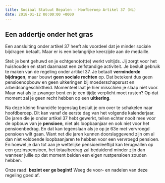 ```yaml
---
title: Sociaal Statuut Bepalen - Hoofberoep Artikel 37 (NL)
date: 2018-01-12 00:00:00 +0000
---
```

## Een addertje onder het gras

Een aansluiting onder artikel 37 heeft als voordeel dat je minder sociale bijdragen betaalt. Maar er is een belangrijke keerzijde aan de medaille.

Stel: je bent gehuwd en je echtgeno(o)t(e) werkt voltijds. Jij zorgt voor het huishouden en start daarnaast een zelfstandige activiteit. Je besluit gebruik te maken van de regeling onder artikel 37. Je betaalt **verminderde bijdragen**, maar bouwt **geen sociale rechten** op. Dat betekent dus geen pensioenopbouw en geen uitkeringen bij moederschapsrust en arbeidsongeschiktheid. Momenteel laat je hier misschien je slaap niet voor. Maar wat als je zwanger bent en je een tijdje verplicht moet rusten? Op dat moment zal je geen recht hebben op een **uitkering**.

Na deze kleine financiële tegenslag besluit je om over te schakelen naar hoofdberoep. Dit kan vanaf de eerste dag van het volgende kalenderjaar. De jaren die je onder artikel 37 hebt gewerkt, tellen echter nooit mee voor de opbouw van je **pensioen**, niet als loopbaanjaar en ook niet voor het pensioenbedrag. En dat kan tegenslaan als je op je 63e met vervroegd pensioen wilt gaan. Want net die jaren kunnen doorslaggevend zijn om al dan niet voldoende loopbaanjaren te hebben voor een vervroegd pensioen. En hoewel je dan tot aan je wettelijke pensioenleeftijd kan terugvallen op een gezinspensioen, het totaalbedrag zal beduidend minder zijn dan wanneer jullie op dat moment beiden een eigen rustpensioen zouden hebben.

Onze raad: **bezint eer ge begint!** Weeg de voor- en nadelen van deze regeling goed af.